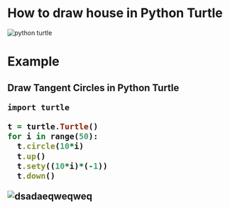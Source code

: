 # How to draw house in Python Turtle
![python turtle](https://user-images.githubusercontent.com/108196667/182403516-5139b23b-72f2-42eb-9ee8-c3100745ee1d.png)


# Example
<h2>Draw Tangent Circles in Python Turtle</2>
<br>

```ruby
import turtle
```

```ruby
t = turtle.Turtle()
for i in range(50):
  t.circle(10*i)
  t.up()
  t.sety((10*i)*(-1))
  t.down()
```
![dsadaeqweqweq](https://user-images.githubusercontent.com/108196667/182406619-9388dbbd-f285-4c6c-b9d0-04d75237833c.png)
